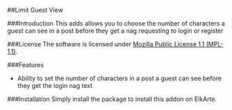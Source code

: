 ##Limit Guest View

###Introduction
This adds allows you to choose the number of characters a guest can see in a post before they get a nag requesting to login or register

###License
The software is licensed under [Mozilla Public License 1.1 (MPL-1.1)](http://opensource.org/licenses/MPL-1.1).

###Features
* Ability to set the number of characters in a post a guest can see before they get the login nag text

###Installation
Simply install the package to install this addon on ElkArte.